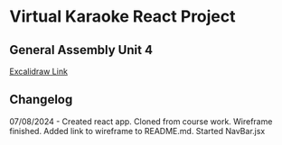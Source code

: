 # Virtual Karaoke React Project
## General Assembly Unit 4

[Excalidraw Link](https://excalidraw.com/#json=25L44Yh_9prZXKbKMal9t,B-PmS5LGWvpSW0lHuD_rjg)

## Changelog
07/08/2024 - Created react app. Cloned from course work. Wireframe finished. Added link to wireframe to README.md. Started NavBar.jsx